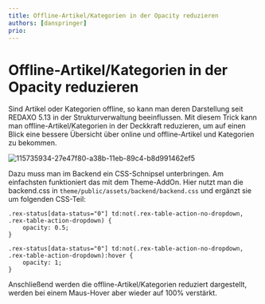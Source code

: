 ```yaml
---
title: Offline-Artikel/Kategorien in der Opacity reduzieren
authors: [danspringer]
prio:
---
```


# Offline-Artikel/Kategorien in der Opacity reduzieren

Sind Artikel oder Kategorien offline, so kann man deren Darstellung seit REDAXO 5.13 in der Strukturverwaltung beeinflussen.
Mit diesem Trick kann man offline-Artikel/Kategorien in der Deckkraft reduzieren, um auf einen Blick eine bessere Übersicht über online und offline-Artikel und Kategorien zu bekommen.

![115735934-27e47f80-a38b-11eb-89c4-b8d991462ef5](https://user-images.githubusercontent.com/16903055/145254117-14a2e543-8378-4dc4-a1f5-8833808a5cef.png)

Dazu muss man im Backend ein CSS-Schnipsel unterbringen. Am einfachsten funktioniert das mit dem Theme-AddOn. Hier nutzt man die backend.css in `theme/public/assets/backend/backend.css` und ergänzt sie um folgenden CSS-Teil:

```
.rex-status[data-status="0"] td:not(.rex-table-action-no-dropdown, .rex-table-action-dropdown) {
	opacity: 0.5;
}

.rex-status[data-status="0"] td:not(.rex-table-action-no-dropdown, .rex-table-action-dropdown):hover {
	opacity: 1;
}
```

Anschließend werden die offline-Artikel/Kategorien reduziert dargestellt, werden bei einem Maus-Hover aber wieder auf 100% verstärkt.
